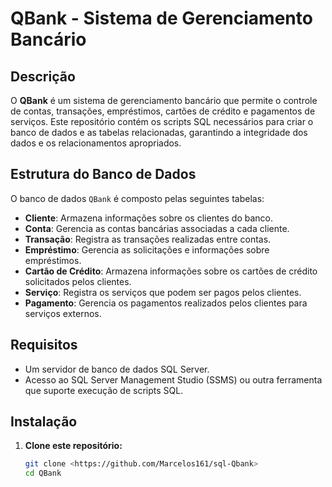 # QBank - Sistema de Gerenciamento Bancário

## Descrição

O **QBank** é um sistema de gerenciamento bancário que permite o controle de contas, transações, empréstimos, cartões de crédito e pagamentos de serviços. Este repositório contém os scripts SQL necessários para criar o banco de dados e as tabelas relacionadas, garantindo a integridade dos dados e os relacionamentos apropriados.

## Estrutura do Banco de Dados

O banco de dados `QBank` é composto pelas seguintes tabelas:

- **Cliente**: Armazena informações sobre os clientes do banco.
- **Conta**: Gerencia as contas bancárias associadas a cada cliente.
- **Transação**: Registra as transações realizadas entre contas.
- **Empréstimo**: Gerencia as solicitações e informações sobre empréstimos.
- **Cartão de Crédito**: Armazena informações sobre os cartões de crédito solicitados pelos clientes.
- **Serviço**: Registra os serviços que podem ser pagos pelos clientes.
- **Pagamento**: Gerencia os pagamentos realizados pelos clientes para serviços externos.

## Requisitos

- Um servidor de banco de dados SQL Server.
- Acesso ao SQL Server Management Studio (SSMS) ou outra ferramenta que suporte execução de scripts SQL.

## Instalação

1. **Clone este repositório:**

   ```bash
   git clone <https://github.com/Marcelos161/sql-Qbank>
   cd QBank